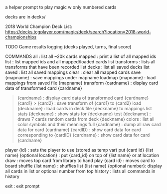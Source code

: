 a helper prompt to play magic w only numbered cards

decks are in decks/

2018 World Champion Deck List:
https://decks.tcgplayer.com/magic/deck/search?location=2018-world-championships

TODO 
Game results logging
(decks played, turns, final score)

COMMANDS
all : list all ~20k cards
mapped : print a list of all mapped ids
list : list mapped ids and all mapped/loaded cards
list transforms : lists all transforms that have been recorded
list decks : list all saved decks
list saved : list all saved mappings 
clear : clear all mapped cards
save {mapname} : save mappings under mapname
loadmap {mapname} : load mappings from saved file {mapname}
transform {cardname} : display card data of transformed card {cardname}
> {cardname} : display card data of transformed card {cardname}
{card1} > {card2} : save transform of {card1} to {card2}
load {deckname} : load cards in deck file {deckname} to mappings list
stats {deckname} : show stats for {deckname}
test {deckname} : draws 7 cards random cards from deck {deckname}
colors : list all color symbols and their meanings
full {cardname} : dump all raw card data for card {cardname}
{cardID} : show card data for card corresponding to {cardID}
{cardname} : show card data for card {cardname}

player {id} : sets the player to use (stored as temp var)
put {card id} {list name} {optional location} : put {card_id} on top of {list name} or at location
draw : moves top card from library to hand
play {card id} : moves card to board
shuffle {list name} : shuffles list
{list name} {optional number}: display all cards in list or optional number from top
history : lists all commands in history

exit : exit prompt

